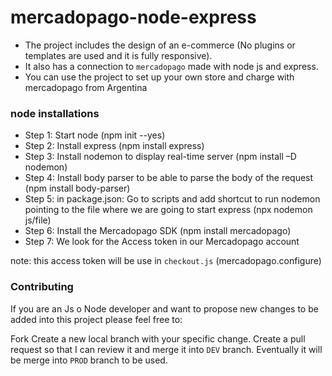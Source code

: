 # mercadopago-node-express

* The project includes the design of an e-commerce (No plugins or templates are used and it is fully responsive).
* It also has a connection to `mercadopago` made with node js and express.
* You can use the project to set up your own store and charge with mercadopago from Argentina

### node installations
* Step 1: Start node (npm init --yes)
* Step 2: Install express (npm install express)
* Step 3: Install nodemon to display real-time server (npm install –D nodemon)
* Step 4: Install body parser to be able to parse the body of the request (npm install body-parser)
* Step 5: in package.json: Go to scripts and add shortcut to run nodemon pointing to the file where we are going to start express (npx nodemon js/file)
* Step 6: Install the Mercadopago SDK (npm install mercadopago)
* Step 7: We look for the Access token in our Mercadopago account

note: this access token will be use in `checkout.js` (mercadopago.configure)

### Contributing
If you are an Js o Node developer and want to propose new changes to be added into this project please feel free to:

Fork
Create a new local branch with your specific change.
Create a pull request so that I can review it and merge it into `DEV` branch. Eventually it will be merge into `PROD` branch to be used.
